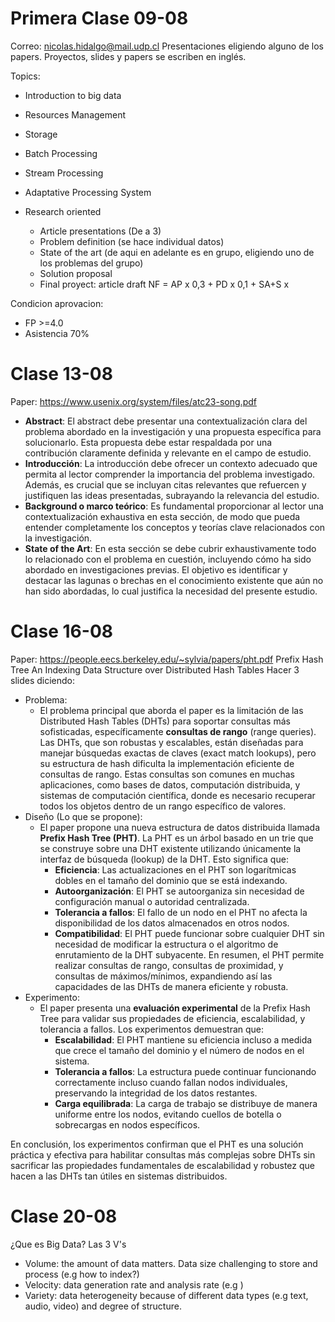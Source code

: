# Primera Clase 09-08
Correo: nicolas.hidalgo@mail.udp.cl
Presentaciones eligiendo alguno de los papers.
Proyectos, slides y papers se escriben en inglés.

Topics:
- Introduction to big data
- Resources Management
- Storage
- Batch Processing
- Stream Processing
- Adaptative Processing System

- Research oriented
	- Article presentations (De a 3)
	- Problem definition (se hace individual datos)
	- State of the art (de aqui en adelante es en grupo, eligiendo uno de los problemas del grupo)
	- Solution proposal
	- Final proyect: article draft
NF = AP x 0,3 + PD x 0,1 + SA+S x

Condicion aprovacion:
- FP >=4.0
- Asistencia 70%
# Clase 13-08
Paper: https://www.usenix.org/system/files/atc23-song.pdf
- **Abstract**: El abstract debe presentar una contextualización clara del problema abordado en la investigación y una propuesta específica para solucionarlo. Esta propuesta debe estar respaldada por una contribución claramente definida y relevante en el campo de estudio.
- **Introducción**: La introducción debe ofrecer un contexto adecuado que permita al lector comprender la importancia del problema investigado. Además, es crucial que se incluyan citas relevantes que refuercen y justifiquen las ideas presentadas, subrayando la relevancia del estudio.
- **Background o marco teórico**: Es fundamental proporcionar al lector una contextualización exhaustiva en esta sección, de modo que pueda entender completamente los conceptos y teorías clave relacionados con la investigación.
- **State of the Art**: En esta sección se debe cubrir exhaustivamente todo lo relacionado con el problema en cuestión, incluyendo cómo ha sido abordado en investigaciones previas. El objetivo es identificar y destacar las lagunas o brechas en el conocimiento existente que aún no han sido abordadas, lo cual justifica la necesidad del presente estudio.

# Clase 16-08
Paper: https://people.eecs.berkeley.edu/~sylvia/papers/pht.pdf
Prefix Hash Tree An Indexing Data Structure over Distributed Hash Tables
Hacer 3 slides diciendo:
- Problema:
	- El problema principal que aborda el paper es la limitación de las Distributed Hash Tables (DHTs) para soportar consultas más sofisticadas, específicamente **consultas de rango** (range queries). Las DHTs, que son robustas y escalables, están diseñadas para manejar búsquedas exactas de claves (exact match lookups), pero su estructura de hash dificulta la implementación eficiente de consultas de rango. Estas consultas son comunes en muchas aplicaciones, como bases de datos, computación distribuida, y sistemas de computación científica, donde es necesario recuperar todos los objetos dentro de un rango específico de valores.
- Diseño (Lo que se propone):
	- El paper propone una nueva estructura de datos distribuida llamada **Prefix Hash Tree (PHT)**. La PHT es un árbol basado en un trie que se construye sobre una DHT existente utilizando únicamente la interfaz de búsqueda (lookup) de la DHT. Esto significa que:
		- **Eficiencia**: Las actualizaciones en el PHT son logarítmicas dobles en el tamaño del dominio que se está indexando.
		- **Autoorganización**: El PHT se autoorganiza sin necesidad de configuración manual o autoridad centralizada.
		- **Tolerancia a fallos**: El fallo de un nodo en el PHT no afecta la disponibilidad de los datos almacenados en otros nodos.
		- **Compatibilidad**: El PHT puede funcionar sobre cualquier DHT sin necesidad de modificar la estructura o el algoritmo de enrutamiento de la DHT subyacente.
	En resumen, el PHT permite realizar consultas de rango, consultas de proximidad, y consultas de máximos/mínimos, expandiendo así las capacidades de las DHTs de manera eficiente y robusta.
- Experimento:
	- El paper presenta una **evaluación experimental** de la Prefix Hash Tree para validar sus propiedades de eficiencia, escalabilidad, y tolerancia a fallos. Los experimentos demuestran que:
		- **Escalabilidad**: El PHT mantiene su eficiencia incluso a medida que crece el tamaño del dominio y el número de nodos en el sistema.
		- **Tolerancia a fallos**: La estructura puede continuar funcionando correctamente incluso cuando fallan nodos individuales, preservando la integridad de los datos restantes.
		- **Carga equilibrada**: La carga de trabajo se distribuye de manera uniforme entre los nodos, evitando cuellos de botella o sobrecargas en nodos específicos.

En conclusión, los experimentos confirman que el PHT es una solución práctica y efectiva para habilitar consultas más complejas sobre DHTs sin sacrificar las propiedades fundamentales de escalabilidad y robustez que hacen a las DHTs tan útiles en sistemas distribuidos.
# Clase 20-08
¿Que es Big Data?
Las 3 V's
- Volume: the amount of data matters. Data size challenging to store and process (e.g how to index?)
- Velocity: data generation rate and analysis rate (e.g )
- Variety: data heterogeneity because of different data types (e.g text, audio, video) and degree of structure.